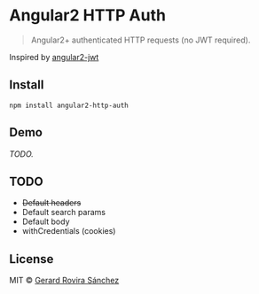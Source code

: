 # Angular2 HTTP Auth

> Angular2+ authenticated HTTP requests (no JWT required).

Inspired by [angular2-jwt](https://github.com/auth0/angular2-jwt)

## Install

```
npm install angular2-http-auth
```

## Demo

*TODO.*

## TODO

* <strike>Default headers</strike>
* Default search params
* Default body
* withCredentials (cookies)

## License

MIT © [Gerard Rovira Sánchez](//zurfyx.com)